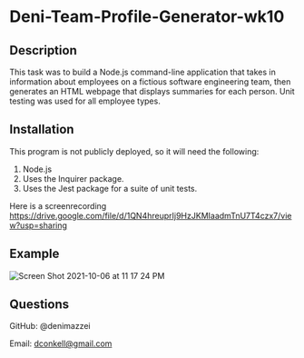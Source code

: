 # Deni-Team-Profile-Generator-wk10

## Description

This task was to build a Node.js command-line application that takes in information about employees on a fictious software engineering team, then generates an HTML webpage that displays summaries for each person. Unit testing was used for all employee types.

## Installation

This program is not publicly deployed, so it will need the following:

  1. Node.js
  2. Uses the Inquirer package.
  3. Uses the Jest package for a suite of unit tests.

Here is a screenrecording https://drive.google.com/file/d/1QN4hreuprIj9HzJKMIaadmTnU7T4czx7/view?usp=sharing

## Example

![Screen Shot 2021-10-06 at 11 17 24 PM](https://user-images.githubusercontent.com/84485576/136319673-379ffaeb-2d69-428f-9284-89b3967ca70f.png)

## Questions

GitHub: @denimazzei

Email: dconkell@gmail.com
